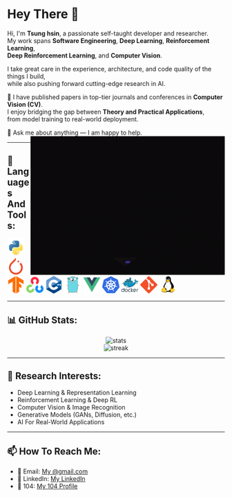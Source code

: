 # Hey There 👋

Hi, I'm **Tsung hsin**, a passionate self-taught developer and researcher.  
My work spans **Software Engineering**, **Deep Learning**, **Reinforcement Learning**,  
**Deep Reinforcement Learning**, and **Computer Vision**.  

I take great care in the experience, architecture, and code quality of the things I build,  
while also pushing forward cutting-edge research in AI.  

🔬 I have published papers in top-tier journals and conferences in **Computer Vision (CV)**.  
I enjoy bridging the gap between **Theory and Practical Applications**,  
from model training to real-world deployment.  

💬 Ask me about anything — I am happy to help.  
<img align="right" alt="GIF" src="https://github.com/Neura-Shadow/Neura-Shadow/blob/main/content/diverse.gif?raw=true" width="450" height="320" />

---

## 🚀 Languages And Tools:

<p align="left">
  <img src="https://raw.githubusercontent.com/devicons/devicon/master/icons/python/python-original.svg" alt="python" width="40" height="40"/> 
  <img src="https://raw.githubusercontent.com/devicons/devicon/master/icons/pytorch/pytorch-original.svg" alt="pytorch" width="40" height="40"/> 
  <img src="https://raw.githubusercontent.com/devicons/devicon/master/icons/tensorflow/tensorflow-original.svg" alt="tensorflow" width="40" height="40"/> 
  <img src="https://raw.githubusercontent.com/devicons/devicon/master/icons/opencv/opencv-original.svg" alt="opencv" width="40" height="40"/> 
  <img src="https://raw.githubusercontent.com/devicons/devicon/master/icons/cplusplus/cplusplus-original.svg" alt="cplusplus" width="40" height="40"/> 
  <img src="https://raw.githubusercontent.com/devicons/devicon/master/icons/go/go-original.svg" alt="golang" width="40" height="40"/> 
  <img src="https://raw.githubusercontent.com/devicons/devicon/master/icons/vuejs/vuejs-original.svg" alt="vue" width="40" height="40"/> 
  <img src="https://raw.githubusercontent.com/devicons/devicon/master/icons/kubernetes/kubernetes-plain.svg" alt="kubernetes" width="40" height="40"/> 
  <img src="https://raw.githubusercontent.com/devicons/devicon/master/icons/docker/docker-original-wordmark.svg" alt="docker" width="40" height="40"/> 
  <img src="https://raw.githubusercontent.com/devicons/devicon/master/icons/git/git-original.svg" alt="git" width="40" height="40"/> 
  <img src="https://raw.githubusercontent.com/devicons/devicon/master/icons/linux/linux-original.svg" alt="linux" width="40" height="40"/> 
</p>

---

## 📊 GitHub Stats:

<p align="center">
<img src="https://github-readme-stats.vercel.app/api?username=Neura-Shadow&show_icons=true&theme=radical" alt="stats"/>
<br/>
<img src="https://github-readme-streak-stats.herokuapp.com/?user=Neura-Shadow&theme=radical" alt="streak"/>
</p>

---

## 🧠 Research Interests:

- Deep Learning & Representation Learning  
- Reinforcement Learning & Deep RL  
- Computer Vision & Image Recognition  
- Generative Models (GANs, Diffusion, etc.)  
- AI For Real-World Applications  

---

## 📫 How To Reach Me:

- 📧 Email: [My @gmail.com](mailto:zongxinlu43@gmail.com)  
- 🔗 LinkedIn: [My LinkedIn](https://www.linkedin.com/in/ling-joker-541476233/)  
- 💼 104: [My 104 Profile](https://pda.104.com.tw/profile/edit?vno=75ist35wq)  
